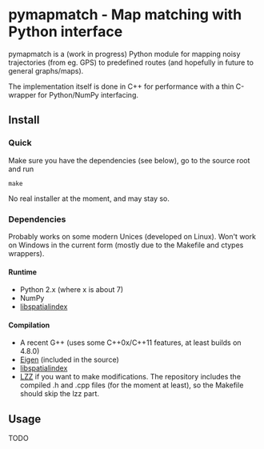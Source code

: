 # pymapmatch - Map matching with Python interface

pymapmatch is a (work in progress) Python module for mapping
noisy trajectories (from eg. GPS) to predefined routes
(and hopefully in future to general graphs/maps).

The implementation itself is done in C++ for performance with
a thin C-wrapper for Python/NumPy interfacing.

## Install
### Quick
Make sure you have the dependencies (see below), go to the source root and run
	
	make

No real installer at the moment, and may stay so.

### Dependencies
Probably works on some modern Unices (developed on Linux).
Won't work on Windows in the current form (mostly due to the Makefile and
ctypes wrappers).

#### Runtime
* Python 2.x (where x is about 7)
* NumPy
* [libspatialindex](http://libspatialindex.github.io/)

#### Compilation
* A recent G++ (uses some C++0x/C++11 features, at least builds on 4.8.0)
* [Eigen](http://eigen.tuxfamily.org) (included in the source)
* [libspatialindex](http://libspatialindex.github.io/)
* [LZZ](http://www.lazycplusplus.com/) if you want to make modifications.
  The repository includes the compiled .h and .cpp files (for the moment at least),
  so the Makefile should skip the lzz part.


## Usage

TODO
